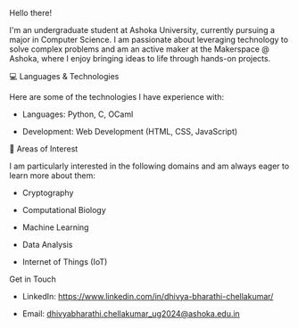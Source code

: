 Hello there! 

I'm an undergraduate student at Ashoka University, currently pursuing a major in Computer Science. I am passionate about leveraging technology to solve complex problems and am an active maker at the Makerspace @ Ashoka, where I enjoy bringing ideas to life through hands-on projects.

💻 Languages & Technologies

Here are some of the technologies I have experience with:

 - Languages: Python, C, OCaml

 - Development: Web Development (HTML, CSS, JavaScript)

🌱 Areas of Interest

I am particularly interested in the following domains and am always eager to learn more about them:

 - Cryptography

 - Computational Biology

 - Machine Learning

 - Data Analysis

 - Internet of Things (IoT)

Get in Touch
 - LinkedIn: https://www.linkedin.com/in/dhivya-bharathi-chellakumar/

 - Email: dhivyabharathi.chellakumar_ug2024@ashoka.edu.in
